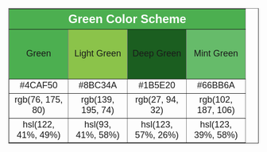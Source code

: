 <!DOCTYPE html>
<html>
<head>
<style>
  th {
    font-family: Calibri, sans-serif;
    font-size: 24px;
    text-align: center;
    background-color: #4CAF50;
    color: white;
  }
  td {
    font-family: Calibri, sans-serif;
    font-size: 18px;
    text-align: center;
  }
  .color-cell {
    width: 100px;
    height: 100px;
    text-align: center;
  }
</style>
</head>
<body>
<table border="1" cellspacing="0" cellpadding="10">
  <tr>
    <th colspan="4">Green Color Scheme</th>
  </tr>
  <tr>
    <td class="color-cell" style="background-color: #4CAF50;">Green</td>
    <td class="color-cell" style="background-color: #8BC34A;">Light Green</td>
    <td class="color-cell" style="background-color: #1B5E20;">Deep Green</td>
    <td class="color-cell" style="background-color: #66BB6A;">Mint Green</td>
  </tr>
  <tr>
    <td>#4CAF50</td>
    <td>#8BC34A</td>
    <td>#1B5E20</td>
    <td>#66BB6A</td>
  </tr>
  <tr>
    <td>rgb(76, 175, 80)</td>
    <td>rgb(139, 195, 74)</td>
    <td>rgb(27, 94, 32)</td>
    <td>rgb(102, 187, 106)</td>
  </tr>
  <tr>
    <td>hsl(122, 41%, 49%)</td>
    <td>hsl(93, 41%, 58%)</td>
    <td>hsl(123, 57%, 26%)</td>
    <td>hsl(123, 39%, 58%)</td>
  </tr>
</table>
</body>
</html>
